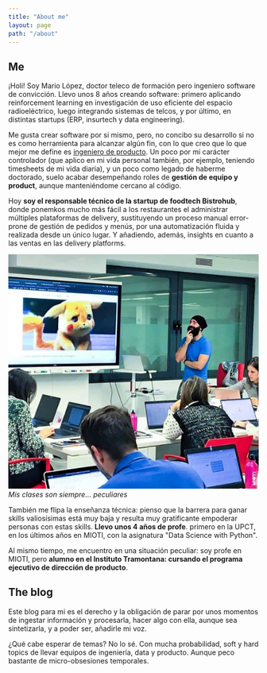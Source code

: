 ```yaml
---
title: "About me"
layout: page
path: "/about"
---
```


## Me

¡Holi! Soy Mario López, doctor teleco de formación pero ingeniero software de convicción. Llevo unos 8 años creando software: primero aplicando reinforcement learning en investigación de uso eficiente del espacio radioeléctrico, luego integrando sistemas de telcos, y por último, en distintas startups (ERP, insurtech y data engineering). 

Me gusta crear software por si mismo, pero, no concibo su desarrollo si no es como herramienta para alcanzar algún fin, con lo que creo que lo que mejor me define es [ingeniero de producto](https://www.forbes.com/sites/quora/2017/09/06/how-is-a-product-engineer-different-from-a-full-stack-engineer/#3680e33626e7). Un poco por mi carácter controlador (que aplico en mi vida personal también, por ejemplo, teniendo timesheets de mi vida diaria), y un poco como legado de haberme doctorado, suelo acabar desempeñando roles de **gestión de equipo y product**, aunque manteniéndome cercano al código.

Hoy **soy el responsable técnico de la startup de foodtech Bistrohub**, donde ponemkos mucho más fácil a los restaurantes el administrar múltiples plataformas de delivery, sustituyendo un proceso manual error-prone de gestión de pedidos y menús, por una automatización fluida y realizada desde un único lugar. Y añadiendo, además, insights en cuanto a las ventas en las delivery platforms.

![Mi clase](clases.png)
*Mis clases son siempre... peculiares* 

También me flipa la enseñanza técnica: pienso que la barrera para ganar skills valiosísimas está muy baja y resulta muy gratificante empoderar personas con estas skills. **Llevo unos 4 años de profe**. primero en la UPCT, en los últimos años en MIOTI, con la asignatura "Data Science with Python". 

Al mismo tiempo, me encuentro en una situación peculiar: soy profe en MIOTI, pero **alumno en el Instituto Tramontana: cursando el programa ejecutivo de dirección de producto**.

## The blog

Este blog para mi es el derecho y la obligación de parar por unos momentos de ingestar información y procesarla, hacer algo con ella, aunque sea sintetizarla, y a poder ser, añadirle mi voz.

¿Qué cabe esperar de temas? No lo sé. Con mucha probabilidad, soft y hard topics de llevar equipos de ingeniería, data y producto. Aunque peco bastante de micro-obsesiones temporales.